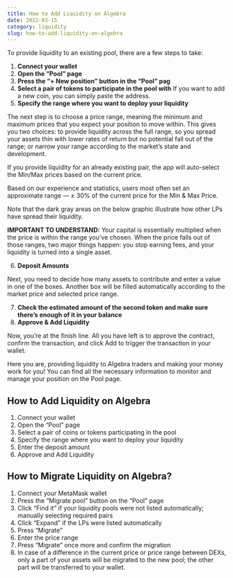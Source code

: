 ```yaml
---
title: How to Add Liquidity on Algebra
date: 2022-03-15
category: liquidity
slug: how-to-add-liquidity-on-algebra
---
```

To provide liquidity to an existing pool, there are a few steps to take:

1. **Connect your wallet**
2. **Open the “Pool” page**
3. **Press the “+ New position” button in the “Pool” pag**
4. **Select a pair of tokens to participate in the pool with** If you want to add a new coin, you can simply paste the address.
5. **Specify the range where you want to deploy your liquidity**

The next step is to choose a price range, meaning the minimum and maximum prices that you expect your position to move within. This gives you two choices: to provide liquidity across the full range, so you spread your assets thin with lower rates of return but no potential fall out of the range; or narrow your range according to the market’s state and development.

If you provide liquidity for an already existing pair, the app will auto-select the Min/Max prices based on the current price.

Based on our experience and statistics, users most often set an approximate range — ± 30% of the current price for the Min & Max Price.

Note that the dark gray areas on the below graphic illustrate how other LPs have spread their liquidity.

**IMPORTANT TO UNDERSTAND:** Your capital is essentially multiplied when the price is within the range you’ve chosen. When the price falls out of those ranges, two major things happen: you stop earning fees, and your liquidity is turned into a single asset.

6. **Deposit Amounts**

Next, you need to decide how many assets to contribute and enter a value in one of the boxes. Another box will be filled automatically according to the market price and selected price range.

7. **Check the estimated amount of the second token and make sure there’s enough of it in your balance**
8. **Approve & Add Liquidity**

Now, you’re at the finish line. All you have left is to approve the contract, confirm the transaction, and click Add to trigger the transaction in your wallet.

Here you are, providing liquidity to Algebra traders and making your money work for you! You can find all the necessary information to monitor and manage your position on the Pool page.

## How to Add Liquidity on Algebra

1. Connect your wallet
2. Open the “Pool” page
3. Select a pair of coins or tokens participating in the pool
4. Specify the range where you want to deploy your liquidity
5. Enter the deposit amount
6. Approve and Add Liquidity

## How to Migrate Liquidity on Algebra?

1. Connect your MetaMask wallet
2. Press the “Migrate pool” button on the “Pool” page
3. Click “Find it” if your liquidity pools were not listed automatically; manually selecting required pairs
4. Click “Expand” if the LPs were listed automatically
5. Press “Migrate”
6. Enter the price range
7. Press “Migrate” once more and confirm the migration
8. In case of a difference in the current price or price range between DEXs, only a part of your assets will be migrated to the new pool; the other part will be transferred to your wallet.